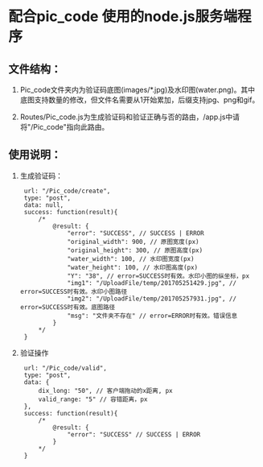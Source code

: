 # 配合pic_code 使用的node.js服务端程序

文件结构：
-------------

1. Pic_code文件夹内为验证码底图(images/*.jpg)及水印图(water.png)。其中底图支持数量的修改，但文件名需要从1开始累加，后缀支持jpg、png和gif。

1. Routes/Pic_code.js为生成验证码和验证正确与否的路由，/app.js中请将"/Pic_code"指向此路由。


使用说明：
--------------

1. 生成验证码：

        url: "/Pic_code/create",
        type: "post",
        data: null,
        success: function(result){
            /*
                @result: {
                    "error": "SUCCESS", // SUCCESS | ERROR
                    "original_width": 900, // 原图宽度(px)
                    "original_height": 300, // 原图高度(px)
                    "water_width": 100, // 水印图宽度(px)
                    "water_height": 100, // 水印图高度(px)
                    "Y": "38", // error=SUCCESS时有效。水印小图的纵坐标，px
                    "img1": "/UploadFile/temp/201705251429.jpg", // error=SUCCESS时有效。水印小图路径
                    "img2": "/UploadFile/temp/201705257931.jpg", // error=SUCCESS时有效。底图路径
                    "msg": "文件夹不存在" // error=ERROR时有效。错误信息
                }
            */
        }


1. 验证操作

        url: "/Pic_code/valid",
        type: "post",
        data: {
            dix_long: "50", // 客户端拖动的x距离, px
            valid_range: "5" // 容错距离，px
        },
        success: function(result){
            /*
                @result: {
                    "error": "SUCCESS" // SUCCESS | ERROR
                }
            */
        }

